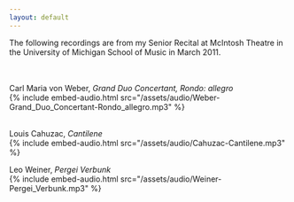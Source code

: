 ```yaml
---
layout: default
---
```

The following recordings are from my Senior Recital at McIntosh Theatre 
in the University of Michigan School of Music in March 2011.    
<br /> <br />

<!-- <audio controls> -->
<!--   <source src="{% link /assets/audio/Weber-Grand_Duo_Concertant-Rondo_allegro.mp3 %}" type="audio/mpeg"> -->
<!--   <!-1- <source src="{% link /assets/audio/Cahuzac-Cantilene.m4a %}" type="audio/mp4"> -1-> -->
<!--   <!-1- <source src="{% link /assets/audio/Weiner-Pergei_Verbunk.m4a %}" type="audio/mp4"> -1-> -->
<!-- </audio> -->

Carl Maria von Weber, *Grand Duo Concertant, Rondo: allegro*  
{% include embed-audio.html src="/assets/audio/Weber-Grand_Duo_Concertant-Rondo_allegro.mp3" %}  
<br/>

Louis Cahuzac, *Cantilene*  
{% include embed-audio.html src="/assets/audio/Cahuzac-Cantilene.mp3" %}
<br/>

Leo Weiner, *Pergei Verbunk*  
{% include embed-audio.html src="/assets/audio/Weiner-Pergei_Verbunk.mp3" %}

